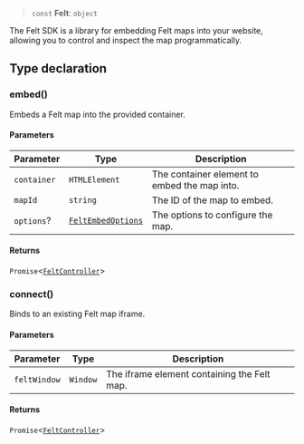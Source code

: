 > `const` **Felt**: `object`

The Felt SDK is a library for embedding Felt maps into your website,
allowing you to control and inspect the map programmatically.

## Type declaration

### embed()

Embeds a Felt map into the provided container.

#### Parameters

| Parameter   | Type                                                    | Description                                  |
| ----------- | ------------------------------------------------------- | -------------------------------------------- |
| `container` | `HTMLElement`                                           | The container element to embed the map into. |
| `mapId`     | `string`                                                | The ID of the map to embed.                  |
| `options`?  | [`FeltEmbedOptions`](../interfaces/FeltEmbedOptions.md) | The options to configure the map.            |

#### Returns

`Promise`\<[`FeltController`](../interfaces/FeltController.md)>

### connect()

Binds to an existing Felt map iframe.

#### Parameters

| Parameter    | Type     | Description                                 |
| ------------ | -------- | ------------------------------------------- |
| `feltWindow` | `Window` | The iframe element containing the Felt map. |

#### Returns

`Promise`\<[`FeltController`](../interfaces/FeltController.md)>
